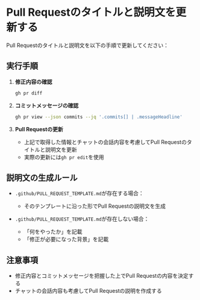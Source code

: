 # Pull Requestのタイトルと説明文を更新する

Pull Requestのタイトルと説明文を以下の手順で更新してください：

## 実行手順

1. **修正内容の確認**
   ```bash
   gh pr diff
   ```

2. **コミットメッセージの確認**
   ```bash
   gh pr view --json commits --jq '.commits[] | .messageHeadline'
   ```

3. **Pull Requestの更新**
   - 上記で取得した情報とチャットの会話内容を考慮してPull Requestのタイトルと説明文を更新
   - 実際の更新には`gh pr edit`を使用

## 説明文の生成ルール

- `.github/PULL_REQUEST_TEMPLATE.md`が存在する場合：
  - そのテンプレートに沿った形でPull Requestの説明文を生成
  
- `.github/PULL_REQUEST_TEMPLATE.md`が存在しない場合：
  - 「何をやったか」を記載
  - 「修正が必要になった背景」を記載

## 注意事項

- 修正内容とコミットメッセージを把握した上でPull Requestの内容を決定する
- チャットの会話内容も考慮してPull Requestの説明を作成する